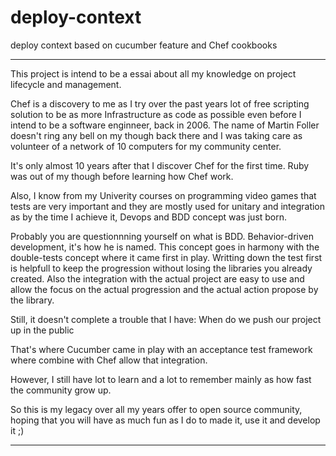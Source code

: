 # deploy-context
deploy context based on cucumber feature and Chef cookbooks

***
This project is intend to be a essai about all my knowledge on project lifecycle and management.

Chef is a discovery to me as I try over the past years lot of free scripting solution to be as more Infrastructure as code as possible even before I intend to be a software enginneer, back in 2006. The name of Martin Foller doesn't ring any bell on my though back there and I was taking care as volunteer of a network of 10 computers for my community center.

It's only almost 10 years after that I discover Chef for the first time.
Ruby was out of my though before learning how Chef work.

Also, I know from my Univerity courses on programming video games that tests are very important and they are mostly used for unitary and integration as by the time I achieve it, Devops and BDD concept was just born.

Probably you are questionnning yourself on what is BDD. Behavior-driven development, it's how he is named. This concept goes in harmony with the double-tests concept where it came first in play. Writting down the test first is helpfull to keep the progression without losing the libraries you already created. Also the integration with the actual project are easy to use and allow the focus on the actual progression and the actual action propose by the library.

Still, it doesn't complete a trouble that I have: When do we push our project up in the public

That's where Cucumber came in play with an acceptance test framework where combine with Chef allow that integration.



However, I still have lot to learn and a lot to remember mainly as how fast the community grow up.

So this is my legacy over all my years offer to open source community, hoping that you will have as much fun as I do to made it, use it and develop it ;)
***
